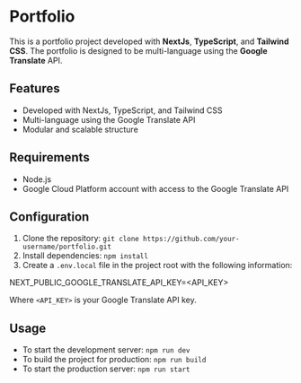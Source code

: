 # Portfolio

This is a portfolio project developed with **NextJs**, **TypeScript**, and **Tailwind CSS**. The portfolio is designed to be multi-language using the **Google Translate** API.

## Features

- Developed with NextJs, TypeScript, and Tailwind CSS
- Multi-language using the Google Translate API
- Modular and scalable structure

## Requirements

- Node.js
- Google Cloud Platform account with access to the Google Translate API

## Configuration

1. Clone the repository: `git clone https://github.com/your-username/portfolio.git`
2. Install dependencies: `npm install`
3. Create a `.env.local` file in the project root with the following information:

NEXT_PUBLIC_GOOGLE_TRANSLATE_API_KEY=<API_KEY>


Where `<API_KEY>` is your Google Translate API key.

## Usage

- To start the development server: `npm run dev`
- To build the project for production: `npm run build`
- To start the production server: `npm run start`
